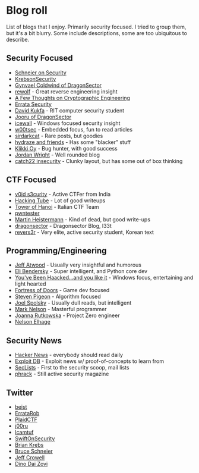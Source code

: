 # Blog roll
List of blogs that I enjoy. Primarily security focused. I tried to group them, but it's a bit blurry.
Some include descriptions, some are too ubiquitous to describe. 

## Security Focused
* [Schneier on Security](https://www.schneier.com/)
* [KrebsonSecurity](http://krebsonsecurity.com/)
* [Gynvael Coldwind of DragonSector](http://gynvael.coldwind.pl/)
* [rewolf](http://blog.rewolf.pl/blog/) - Great reverse engineering insight
* [A Few Thoughts on Cryptographic Engineering](http://blog.cryptographyengineering.com/)
* [Errata Security](http://blog.erratasec.com/)
* [David Kukfa](http://kukfa.co/) - RIT computer security student
* [Jooru of DragonSector](http://j00ru.vexillium.org/)
* [icewall](http://www.icewall.pl/?lang=en) - Windows focused security insight
* [w00tsec](http://w00tsec.blogspot.ch/) - Embedded focus, fun to read articles 
* [sirdarkcat](http://sirdarckcat.blogspot.com/) - Rare posts, but goodies
* [hydraze and friends](http://www.hydraze.org/) - Has some "blacker" stuff
* [Klikki Oy](https://klikki.fi/) - Bug hunter, with good success
* [Jordan Wright](http://jordan-wright.com/blog/) - Well rounded blog
* [catch22 insecurity](http://blog.c22.cc/) - Clunky layout, but has some out of box thinking


## CTF Focused
* [v0id s3curity](http://v0ids3curity.blogspot.com/) - Active CTFer from India
* [Hacking Tube](http://bruce30262.logdown.com/) - Lot of good writeups
* [Tower of Hanoi](http://toh.necst.it/) - Italian CTF Team
* [pwntester](http://www.pwntester.com/)
* [Martin Heistermann](http://blog.mheistermann.de/) - Kind of dead, but good write-ups 
* [dragonsector](http://blog.dragonsector.pl/) - Dragonsector Blog, l33t
* [revers3r](http://revers3r.tistory.com/) - Very elite, active security student, Korean text


## Programming/Engineering
* [Jeff Atwood](http://blog.codinghorror.com/) - Usually very insightful and humorous
* [Eli Bendersky](http://eli.thegreenplace.net/) - Super intelligent, and Python core dev
* [You've Been Haacked...and you like it](http://haacked.com/) - Windows focus, entertaining and light hearted
* [Fortress of Doors](http://www.fortressofdoors.com/) - Game dev focused 
* [Steven Pigeon](https://hbfs.wordpress.com/) - Algorithm focused
* [Joel Spolsky](http://www.joelonsoftware.com/) - Usually dull reads, but intelligent
* [Mark Nelson](http://marknelson.us/) - Masterful programmer 
* [Joanna Rutkowska](http://blog.invisiblethings.org/) - Project Zero engineer
* [Nelson Elhage](https://blog.nelhage.com/)


## Security News
* [Hacker News](https://news.ycombinator.com/) - everybody should read daily
* [Exploit DB](https://www.exploit-db.com/) - Exploit news w/ proof-of-concepts to learn from
* [SecLists](http://seclists.org) - First to the security scoop, mail lists
* [phrack](http://www.phrack.org/) - Still active security magazine


## Twitter
* [beist](https://twitter.com/beist)
* [ErrataRob](https://twitter.com/ErrataRob)
* [PlaidCTF](https://twitter.com/PlaidCTF)
* [j00ru](https://twitter.com/j00ru)
* [lcamtuf](https://twitter.com/lcamtuf)
* [SwiftOnSecurity](https://twitter.com/SwiftOnSecurity)
* [Brian Krebs](https://twitter.com/briankrebs)
* [Bruce Schneier](https://twitter.com/schneierblog)
* [Jeff Crowell](https://twitter.com/jeffreycrowell)
* [Dino Dai Zovi](https://twitter.com/dinodaizovi)
